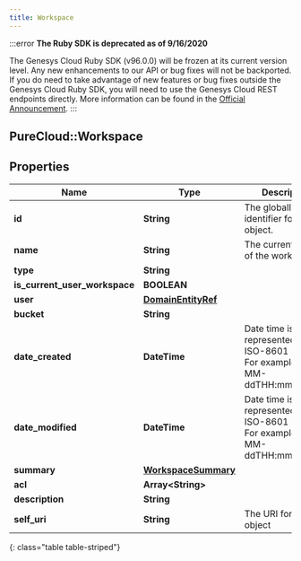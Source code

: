 ```yaml
---
title: Workspace
---
```


:::error
**The Ruby SDK is deprecated as of 9/16/2020**

The Genesys Cloud Ruby SDK (v96.0.0) will be frozen at its current version level. Any new enhancements to our API or bug fixes will not be backported. If you do need to take advantage of new features or bug fixes outside the Genesys Cloud Ruby SDK, you will need to use the Genesys Cloud REST endpoints directly. More information can be found in the [Official Announcement](https://developer.mypurecloud.com/forum/t/announcement-genesys-cloud-ruby-sdk-end-of-life/8850).
:::


## PureCloud::Workspace

## Properties

|Name | Type | Description | Notes|
|------------ | ------------- | ------------- | -------------|
| **id** | **String** | The globally unique identifier for the object. | [optional] |
| **name** | **String** | The current name of the workspace. | |
| **type** | **String** |  | [optional] |
| **is_current_user_workspace** | **BOOLEAN** |  | [optional] |
| **user** | [**DomainEntityRef**](DomainEntityRef.html) |  | [optional] |
| **bucket** | **String** |  | [optional] |
| **date_created** | **DateTime** | Date time is represented as an ISO-8601 string. For example: yyyy-MM-ddTHH:mm:ss.SSSZ | [optional] |
| **date_modified** | **DateTime** | Date time is represented as an ISO-8601 string. For example: yyyy-MM-ddTHH:mm:ss.SSSZ | [optional] |
| **summary** | [**WorkspaceSummary**](WorkspaceSummary.html) |  | [optional] |
| **acl** | **Array&lt;String&gt;** |  | [optional] |
| **description** | **String** |  | [optional] |
| **self_uri** | **String** | The URI for this object | [optional] |
{: class="table table-striped"}


